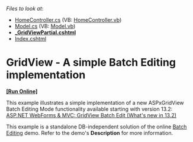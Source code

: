 <!-- default file list -->
*Files to look at*:

* [HomeController.cs](./CS/DXWebApplication1/Controllers/HomeController.cs) (VB: [HomeController.vb](./VB/DXWebApplication1/Controllers/HomeController.vb))
* [Model.cs](./CS/DXWebApplication1/Models/Model.cs) (VB: [Model.vb](./VB/DXWebApplication1/Models/Model.vb))
* **[_GridViewPartial.cshtml](./CS/DXWebApplication1/Views/Home/_GridViewPartial.cshtml)**
* [Index.cshtml](./CS/DXWebApplication1/Views/Home/Index.cshtml)
<!-- default file list end -->
# GridView - A simple Batch Editing implementation
<!-- run online -->
**[[Run Online]](https://codecentral.devexpress.com/e5046)**
<!-- run online end -->


<p>This example illustrates a simple implementation of a new ASPxGridView Batch Editing Mode functionality available starting with version 13.2:<br />
<a href="https://community.devexpress.com/blogs/aspnet/archive/2013/12/16/asp-net-webforms-amp-mvc-gridview-batch-edit-what-39-s-new-in-13-2.aspx"><u>ASP.NET WebForms & MVC: GridView Batch Edit (What's new in 13.2)</u></a></p><p>This example is a standalone DB-independent solution of the online <a href="http://demos.devexpress.com/MVCxGridViewDemos/Editing/BatchEditing"><u>Batch Editing</u></a> demo. Refer to the demo's <strong>Description</strong> for more information.</p>

<br/>


